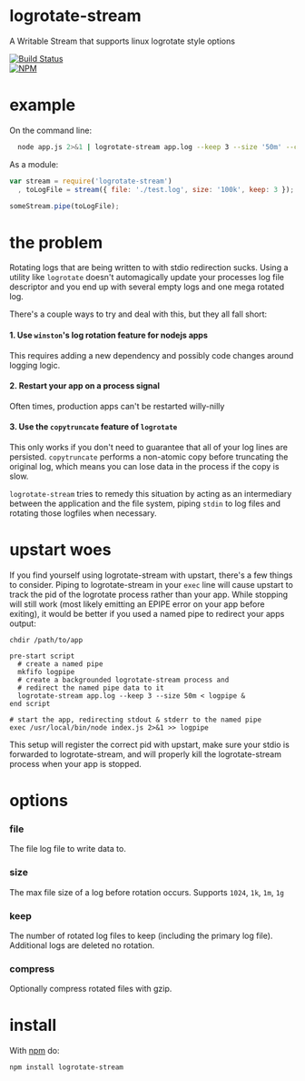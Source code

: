 logrotate-stream
================

A Writable Stream that supports linux logrotate style options

[![Build Status](https://travis-ci.org/dstokes/logrotate-stream.png)](https://travis-ci.org/dstokes/logrotate-stream)  
[![NPM](https://nodei.co/npm/logrotate-stream.png?downloads=true)](https://nodei.co/npm/logrotate-stream/)  

example
=======
On the command line:
``` sh
  node app.js 2>&1 | logrotate-stream app.log --keep 3 --size '50m' --compress
```

As a module:
``` js
var stream = require('logrotate-stream')
  , toLogFile = stream({ file: './test.log', size: '100k', keep: 3 });

someStream.pipe(toLogFile);
```

the problem
===========
Rotating logs that are being written to with stdio redirection sucks. Using a
utility like `logrotate` doesn't automagically update your processes log file 
descriptor and you end up with several empty logs and one mega rotated log.

There's a couple ways to try and deal with this, but they all fall short:
#### 1. Use `winston`'s log rotation feature for nodejs apps

This requires adding a new dependency and possibly code changes around logging
logic.

#### 2. Restart your app on a process signal

Often times, production apps can't be restarted willy-nilly

#### 3. Use the `copytruncate` feature of `logrotate`

This only works if you don't need to guarantee that all of your log lines are
persisted. `copytruncate` performs a non-atomic copy before truncating the
original log, which means you can lose data in the process if the copy is slow.

`logrotate-stream` tries to remedy this situation by acting as an intermediary
between the application and the file system, piping `stdin` to log files and
rotating those logfiles when necessary.

upstart woes
============
If you find yourself using logrotate-stream with upstart, there's a few things
to consider. Piping to logrotate-stream in your `exec` line will cause upstart
to track the pid of the logrotate process rather than your app. While stopping
will still work (most likely emitting an EPIPE error on your app before
exiting), it would be better if you used a named pipe to redirect your apps output:
```
chdir /path/to/app

pre-start script
  # create a named pipe
  mkfifo logpipe
  # create a backgrounded logrotate-stream process and
  # redirect the named pipe data to it
  logrotate-stream app.log --keep 3 --size 50m < logpipe &
end script

# start the app, redirecting stdout & stderr to the named pipe
exec /usr/local/bin/node index.js 2>&1 >> logpipe
```

This setup will register the correct pid with upstart, make sure your stdio
is forwarded to logrotate-stream, and will properly kill the logrotate-stream
process when your app is stopped.

options
=======

### file
The file log file to write data to.

### size
The max file size of a log before rotation occurs. Supports `1024`, `1k`, `1m`, `1g`

### keep
The number of rotated log files to keep (including the primary log file). 
Additional logs are deleted no rotation.

### compress
Optionally compress rotated files with gzip.

install
=======

With [npm](http://npmjs.org) do:

```
npm install logrotate-stream
```
